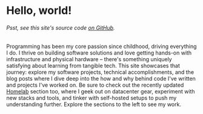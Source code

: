 # Hello, world!

<!-- title = Home -->
###### Psst, see this site's source code [on GitHub](https://github.com/WouterGritter/portfolio-site).

Programming has been my core passion since childhood, driving everything I do.
I thrive on building software solutions and love getting hands-on with
infrastructure and physical hardware – there's something uniquely satisfying
about learning from tangible tech. This site showcases that journey: explore
my software projects, technical accomplishments, and the blog posts where
I dive deep into the how and why behind code I've written and projects I've worked on.
Be sure to check out the recently updated [Homelab](/homelab.md) section too, where I geek out on
datacenter gear, experiment with new stacks and tools, and tinker with
self-hosted setups to push my understanding further. Explore the sections
to the left to see my work.
